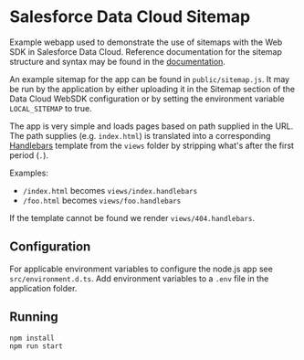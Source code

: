# Salesforce Data Cloud Sitemap
Example webapp used to demonstrate the use of sitemaps with the Web SDK in Salesforce Data Cloud. Reference 
documentation for the sitemap structure and syntax may be found in the [documentation](https://developer.salesforce.com/docs/atlas.en-us.c360a_api.meta/c360a_api/c360a_api_sitemap.htm).

An example sitemap for the app can be found in `public/sitemap.js`. It may be run by the application by either 
uploading it in the Sitemap section of the Data Cloud WebSDK configuration or by setting the environment 
variable `LOCAL_SITEMAP` to true. 

The app is very simple and loads pages based on path supplied in the URL. The path supplies (e.g. `index.html`) is 
translated into a corresponding [Handlebars](https://handlebarsjs.com/) template from the `views` folder by stripping 
what's after the first period (`.`). 

Examples: 
* `/index.html` becomes `views/index.handlebars`
* `/foo.html` becomes `views/foo.handlebars`

If the template cannot be found we render `views/404.handlebars`.

## Configuration
For applicable environment variables to configure the node.js app see `src/environment.d.ts`. Add environment variables 
to a `.env` file in the application folder.

## Running
```
npm install
npm run start
```
